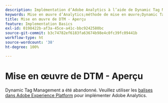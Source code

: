 ```yaml
---
description: Implémentation d’Adobe Analytics à l’aide de Dynamic Tag Management.
keywords: Mise en œuvre d’Analytics;méthode de mise en œuvre;Dynamic Tag Management;dtm
title: Mise en œuvre de DTM - Aperçu
feature: Implementation Basics
exl-id: 0198422b-af3a-45ce-a41c-bbc9242580bc
source-git-commit: b3c74782ef6183fa63674b98e4c0fc39fc09441b
workflow-type: ht
source-wordcount: '38'
ht-degree: 100%

---
```


# Mise en œuvre de DTM - Aperçu

Dynamic Tag Management a été abandonné. Veuillez utiliser les [balises dans Adobe Experience Platform](/help/implement/launch/overview.md) pour implémenter Adobe Analytics.
